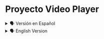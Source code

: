 # Proyecto Video Player

<details>
    <summary>🗣️ Versión en Español</summary>
<details>
    <summary>🖥 Imagen Modo Pc</summary>

![videoPlayer](https://user-images.githubusercontent.com/62949966/192114840-730e09dd-d71c-4559-a886-66a7f07bad84.png)

</details>

## Bienvenido! 👋


[Video Player](https://diegudeveloper.github.io/Proyecto-Video-Player/) Proyecto de construcción de Interfaz de un reproductor de video.

Este proyecto cuenta principalmente con las herramientas Html y Css y el lenguaje de programación Javasvript. El mismo cuenta con un diseño responsive.

Su estructura base es solamente con los botones de Play, pause, avanzar 10 segundos y retroceder 10 segundos.

</details>

<details>
    <summary>🗣️ English Version</summary>
<details>
    <summary>🖥 Imagen Modo Pc</summary>
</details>

![videoPlayer](https://user-images.githubusercontent.com/62949966/192114840-730e09dd-d71c-4559-a886-66a7f07bad84.png) Interface construction project for a video player.

This project mainly relies on the Html and Css tools and the Javasvript programming language. It has a responsive design.

Its base structure is only with the Play, pause, forward 10 seconds and back 10 seconds buttons.
